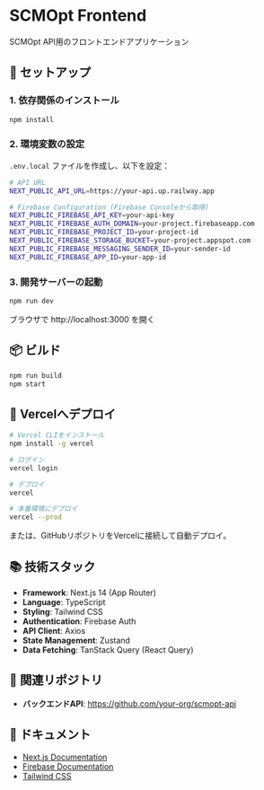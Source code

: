 # SCMOpt Frontend

SCMOpt API用のフロントエンドアプリケーション

## 🚀 セットアップ

### 1. 依存関係のインストール

```bash
npm install
```

### 2. 環境変数の設定

`.env.local` ファイルを作成し、以下を設定：

```bash
# API URL
NEXT_PUBLIC_API_URL=https://your-api.up.railway.app

# Firebase Configuration (Firebase Consoleから取得)
NEXT_PUBLIC_FIREBASE_API_KEY=your-api-key
NEXT_PUBLIC_FIREBASE_AUTH_DOMAIN=your-project.firebaseapp.com
NEXT_PUBLIC_FIREBASE_PROJECT_ID=your-project-id
NEXT_PUBLIC_FIREBASE_STORAGE_BUCKET=your-project.appspot.com
NEXT_PUBLIC_FIREBASE_MESSAGING_SENDER_ID=your-sender-id
NEXT_PUBLIC_FIREBASE_APP_ID=your-app-id
```

### 3. 開発サーバーの起動

```bash
npm run dev
```

ブラウザで http://localhost:3000 を開く

## 📦 ビルド

```bash
npm run build
npm start
```

## 🚀 Vercelへデプロイ

```bash
# Vercel CLIをインストール
npm install -g vercel

# ログイン
vercel login

# デプロイ
vercel

# 本番環境にデプロイ
vercel --prod
```

または、GitHubリポジトリをVercelに接続して自動デプロイ。

## 📚 技術スタック

- **Framework**: Next.js 14 (App Router)
- **Language**: TypeScript
- **Styling**: Tailwind CSS
- **Authentication**: Firebase Auth
- **API Client**: Axios
- **State Management**: Zustand
- **Data Fetching**: TanStack Query (React Query)

## 🔗 関連リポジトリ

- **バックエンドAPI**: https://github.com/your-org/scmopt-api

## 📖 ドキュメント

- [Next.js Documentation](https://nextjs.org/docs)
- [Firebase Documentation](https://firebase.google.com/docs)
- [Tailwind CSS](https://tailwindcss.com/docs)

